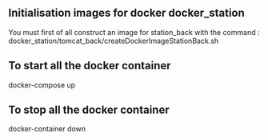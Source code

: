 Initialisation images for docker docker_station
-----------------------------------------------

You must first of all construct an image for station_back with the command : docker_station/tomcat_back/createDockerImageStationBack.sh

To start all the docker container
---------------------------------

docker-compose up

To stop all the docker container
--------------------------------

docker-container down 